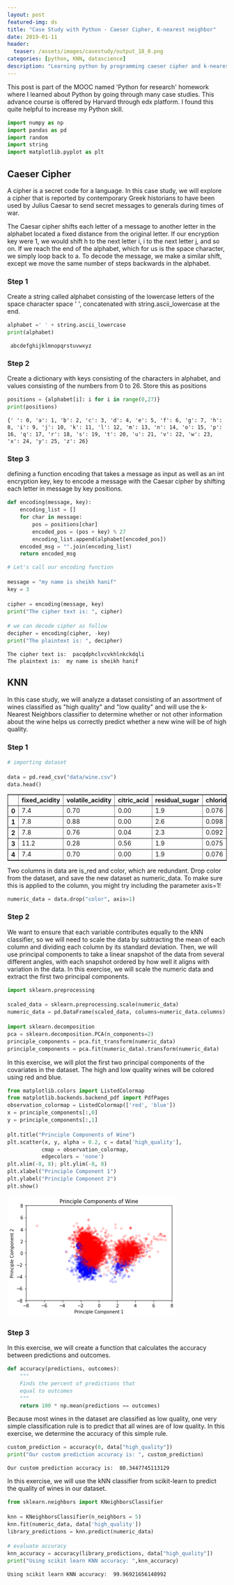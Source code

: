 ```yaml
---
layout: post
featured-img: ds
title: "Case Study with Python - Caeser Cipher, K-nearest neighbor"
date: 2019-01-11
header:
  teaser: /assets/images/casestudy/output_18_0.png
categories: [python, KNN, datascience]
description: "Learning python by programming caeser cipher and k-nearest neighbor"
---
```


This post is part of the MOOC named 'Python for research' homework where I learned about Python by going through many case studies. This advance course is offered by Harvard through edx platform. I found this quite helpful to increase my Python skill.

```python
import numpy as np
import pandas as pd
import random
import string
import matplotlib.pyplot as plt
```

## Caeser Cipher
A cipher is a secret code for a language. In this case study, we will explore a cipher that is reported by contemporary Greek historians to have been used by Julius Caesar to send secret messages to generals during times of war.

The Caesar cipher shifts each letter of a message to another letter in the alphabet located a fixed distance from the original letter. If our encryption key were 1, we would shift h to the next letter i, i to the next letter j, and so on. If we reach the end of the alphabet, which for us is the space character, we simply loop back to a. To decode the message, we make a similar shift, except we move the same number of steps backwards in the alphabet.

### Step 1
Create a string called alphabet consisting of the lowercase letters of the space character space ' ', concatenated with string.ascii_lowercase at the end.


```python
alphabet =' ' + string.ascii_lowercase
print(alphabet)
```

     abcdefghijklmnopqrstuvwxyz
    

### Step 2
Create a dictionary with keys consisting of the characters in alphabet, and values consisting of the numbers from 0 to 26.
Store this as positions


```python
positions = {alphabet[i]: i for i in range(0,27)}
print(positions)
```

    {' ': 0, 'a': 1, 'b': 2, 'c': 3, 'd': 4, 'e': 5, 'f': 6, 'g': 7, 'h': 8, 'i': 9, 'j': 10, 'k': 11, 'l': 12, 'm': 13, 'n': 14, 'o': 15, 'p': 16, 'q': 17, 'r': 18, 's': 19, 't': 20, 'u': 21, 'v': 22, 'w': 23, 'x': 24, 'y': 25, 'z': 26}
    

### Step 3
defining a function encoding that takes a message as input as well as an int encryption key, key to encode a message with the Caesar cipher by shifting each letter in message by key positions.


```python
def encoding(message, key):
    encoding_list = []
    for char in message:
        pos = positions[char]
        encoded_pos = (pos + key) % 27
        encoding_list.append(alphabet[encoded_pos])
    encoded_msg = "".join(encoding_list)
    return encoded_msg

```


```python
# Let's call our encoding function

message = "my name is sheikh hanif"
key = 3

cipher = encoding(message, key)
print("The cipher text is: ", cipher)

# we can decode cipher as follow
decipher = encoding(cipher, -key)
print("The plaintext is: ", decipher)
```

    The cipher text is:  pacqdphclvcvkhlnkckdqli
    The plaintext is:  my name is sheikh hanif
    

## KNN 
In this case study, we will analyze a dataset consisting of an assortment of wines classified as "high quality" and "low quality" and will use the k-Nearest Neighbors classifier to determine whether or not other information about the wine helps us correctly predict whether a new wine will be of high quality.

### Step 1


```python
# importing dataset

data = pd.read_csv("data/wine.csv")
data.head()
```




<div>
<style scoped>
    .dataframe tbody tr th:only-of-type {
        vertical-align: middle;
    }

    .dataframe tbody tr th {
        vertical-align: top;
    }

    .dataframe thead th {
        text-align: right;
    }
</style>
<table border="1" class="dataframe">
  <thead>
    <tr style="text-align: right;">
      <th></th>
      <th>fixed_acidity</th>
      <th>volatile_acidity</th>
      <th>citric_acid</th>
      <th>residual_sugar</th>
      <th>chlorides</th>
      <th>free_sulfur_dioxide</th>
      <th>total_sulfur_dioxide</th>
      <th>density</th>
      <th>pH</th>
      <th>sulphates</th>
      <th>alcohol</th>
      <th>quality</th>
      <th>color</th>
      <th>is_red</th>
      <th>high_quality</th>
    </tr>
  </thead>
  <tbody>
    <tr>
      <th>0</th>
      <td>7.4</td>
      <td>0.70</td>
      <td>0.00</td>
      <td>1.9</td>
      <td>0.076</td>
      <td>11.0</td>
      <td>34.0</td>
      <td>0.9978</td>
      <td>3.51</td>
      <td>0.56</td>
      <td>9.4</td>
      <td>5</td>
      <td>red</td>
      <td>1.0</td>
      <td>0.0</td>
    </tr>
    <tr>
      <th>1</th>
      <td>7.8</td>
      <td>0.88</td>
      <td>0.00</td>
      <td>2.6</td>
      <td>0.098</td>
      <td>25.0</td>
      <td>67.0</td>
      <td>0.9968</td>
      <td>3.20</td>
      <td>0.68</td>
      <td>9.8</td>
      <td>5</td>
      <td>red</td>
      <td>1.0</td>
      <td>0.0</td>
    </tr>
    <tr>
      <th>2</th>
      <td>7.8</td>
      <td>0.76</td>
      <td>0.04</td>
      <td>2.3</td>
      <td>0.092</td>
      <td>15.0</td>
      <td>54.0</td>
      <td>0.9970</td>
      <td>3.26</td>
      <td>0.65</td>
      <td>9.8</td>
      <td>5</td>
      <td>red</td>
      <td>1.0</td>
      <td>0.0</td>
    </tr>
    <tr>
      <th>3</th>
      <td>11.2</td>
      <td>0.28</td>
      <td>0.56</td>
      <td>1.9</td>
      <td>0.075</td>
      <td>17.0</td>
      <td>60.0</td>
      <td>0.9980</td>
      <td>3.16</td>
      <td>0.58</td>
      <td>9.8</td>
      <td>6</td>
      <td>red</td>
      <td>1.0</td>
      <td>0.0</td>
    </tr>
    <tr>
      <th>4</th>
      <td>7.4</td>
      <td>0.70</td>
      <td>0.00</td>
      <td>1.9</td>
      <td>0.076</td>
      <td>11.0</td>
      <td>34.0</td>
      <td>0.9978</td>
      <td>3.51</td>
      <td>0.56</td>
      <td>9.4</td>
      <td>5</td>
      <td>red</td>
      <td>1.0</td>
      <td>0.0</td>
    </tr>
  </tbody>
</table>
</div>



Two columns in data are is_red and color, which are redundant. Drop color from the dataset, and save the new dataset as numeric_data. To make sure this is applied to the column, you might try including the parameter axis=1!


```python
numeric_data = data.drop("color", axis=1)
```

### Step 2

We want to ensure that each variable contributes equally to the kNN classifier, so we will need to scale the data by subtracting the mean of each column and dividing each column by its standard deviation. Then, we will use principal components to take a linear snapshot of the data from several different angles, with each snapshot ordered by how well it aligns with variation in the data. In this exercise, we will scale the numeric data and extract the first two principal components.


```python
import sklearn.preprocessing

scaled_data = sklearn.preprocessing.scale(numeric_data)
numeric_data = pd.DataFrame(scaled_data, columns=numeric_data.columns)

import sklearn.decomposition
pca = sklearn.decomposition.PCA(n_components=2)
principle_components = pca.fit_transform(numeric_data)
principle_components = pca.fit(numeric_data).transform(numeric_data)
```

In this exercise, we will plot the first two principal components of the covariates in the dataset. The high and low quality wines will be colored using red and blue.


```python
from matplotlib.colors import ListedColormap
from matplotlib.backends.backend_pdf import PdfPages
observation_colormap = ListedColormap(['red', 'blue'])
x = principle_components[:,0]
y = principle_components[:,1]

plt.title("Principle Components of Wine")
plt.scatter(x, y, alpha = 0.2, c = data['high_quality'],
           cmap = observation_colormap,
           edgecolors = 'none')
plt.xlim(-8, 8); plt.ylim(-8, 8)
plt.xlabel("Principle Component 1")
plt.ylabel("Principle Component 2")
plt.show()
```


![png](/assets/images/casestudy/output_18_0.png)


### Step 3

In this exercise, we will create a function that calculates the accuracy between predictions and outcomes.


```python
def accuracy(predictions, outcomes):
    """
    Finds the percent of predictions that
    equal to outcomes
    """
    return 100 * np.mean(predictions == outcomes)
```

Because most wines in the dataset are classified as low quality, one very simple classification rule is to predict that all wines are of low quality. In this exercise, we determine the accuracy of this simple rule.


```python
custom_prediction = accuracy(0, data["high_quality"])
print("Our custom prediction accuracy is: ", custom_prediction)
```

    Our custom prediction accuracy is:  80.3447745113129
    

In this exercise, we will use the kNN classifier from scikit-learn to predict the quality of wines in our dataset.


```python
from sklearn.neighbors import KNeighborsClassifier

knn = KNeighborsClassifier(n_neighbors = 5)
knn.fit(numeric_data, data['high_quality'])
library_predictions = knn.predict(numeric_data)

# evaluate accuracy
knn_accuracy = accuracy(library_predictions, data["high_quality"])
print("Using scikit learn KNN accuracy: ",knn_accuracy)
```

    Using scikit learn KNN accuracy:  99.96921656148992
    
